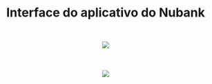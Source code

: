 
<h1 align="center">Interface do aplicativo do Nubank</h1><br>

<p align="center">
  <img src="https://img.shields.io/static/v1?label=BUILT%20FOR&message=REACT%20NATIVE&color=<blue>">
  <br><br><br><br>
  <img src="https://user-images.githubusercontent.com/46490801/67536122-075f3a80-f6ac-11e9-82ac-c038521cf276.PNG">
<p>
